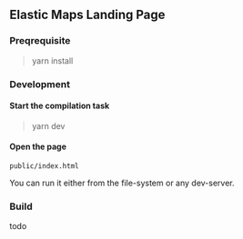 ## Elastic Maps Landing Page


### Preqrequisite

> yarn install

### Development

#### Start the compilation task

> yarn dev

#### Open the page

`public/index.html`

You can run it either from the file-system or any dev-server.

### Build

todo



